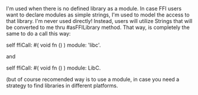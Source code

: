 I'm used when there is no defined library as a module. 
In case FFI users want to declare modules as simple strings, I'm used to model the access to that library.
I'm never used directly! Instead, users will utilize Strings that will be converted to me thru #asFFILibrary method. 
That way, is completely the same to do a call this way: 

self ffiCall: #( void fn () ) module: 'libc'. 

and 

self ffiCall: #( void fn () ) module: LibC. 

(but of course recomended way is to use a module, in case you need a strategy to find libraries in different platforms. 